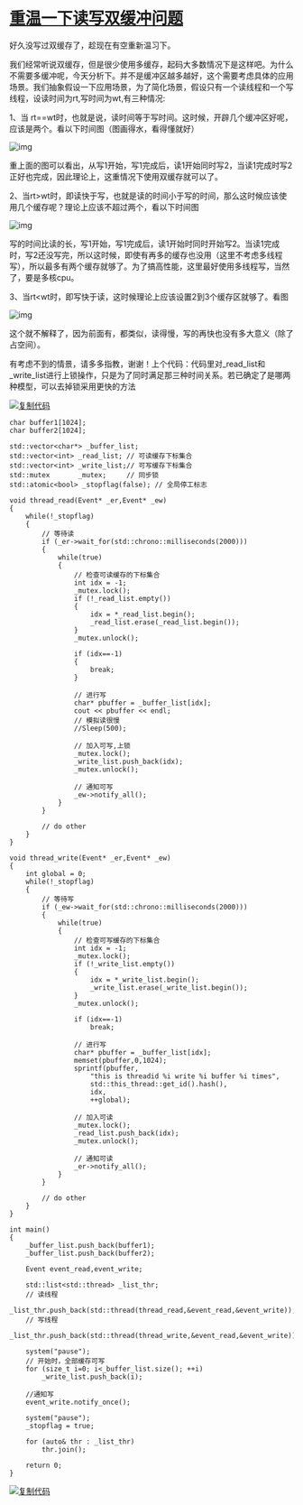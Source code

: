 # [重温一下读写双缓冲问题](https://www.cnblogs.com/openlib/p/5361888.html)



好久没写过双缓存了，趁现在有空重新温习下。

我们经常听说双缓存，但是很少使用多缓存，起码大多数情况下是这样吧。为什么不需要多缓冲呢，今天分析下。并不是缓冲区越多越好，这个需要考虑具体的应用场景。我们抽象假设一下应用场景，为了简化场景，假设只有一个读线程和一个写线程，设读时间为rt,写时间为wt,有三种情况:

1、当 rt==wt时，也就是说，读时间等于写时间。这时候，开辟几个缓冲区好呢，应该是两个。看以下时间图（图画得水，看得懂就好）

![img](https://images2015.cnblogs.com/blog/926337/201604/926337-20160407000632406-789216616.png)

重上面的图可以看出，从写1开始，写1完成后，读1开始同时写2，当读1完成时写2正好也完成，因此理论上，这重情况下使用双缓存就可以了。

 

2、当rt>wt时，即读快于写，也就是读的时间小于写的时间，那么这时候应该使用几个缓存呢？理论上应该不超过两个，看以下时间图

![img](https://images2015.cnblogs.com/blog/926337/201604/926337-20160407001529953-526534293.png)

写的时间比读的长，写1开始，写1完成后，读1开始时同时开始写2。当读1完成时，写2还没写完，所以这时候，即使有再多的缓存也没用（这里不考虑多线程写），所以最多有两个缓存就够了。为了搞高性能，这里最好使用多线程写，当然了，要是多核cpu。

3、当rt<wt时，即写快于读，这时候理论上应该设置2到3个缓存区就够了。看图

![img](https://images2015.cnblogs.com/blog/926337/201604/926337-20160407003417187-119811929.png)

这个就不解释了，因为前面有，都类似，读得慢，写的再快也没有多大意义（除了占空间）。

有考虑不到的情景，请多多指教，谢谢！上个代码：代码里对_read_list和_write_list进行上锁操作，只是为了同时满足那三种时间关系。若已确定了是哪两种模型，可以去掉锁采用更快的方法

[![复制代码](https://common.cnblogs.com/images/copycode.gif)](javascript:void(0);)

```
char buffer1[1024];
char buffer2[1024];

std::vector<char*> _buffer_list;
std::vector<int> _read_list; // 可读缓存下标集合
std::vector<int> _write_list;// 可写缓存下标集合
std::mutex       _mutex;     // 同步锁
std::atomic<bool> _stopflag(false); // 全局停工标志

void thread_read(Event* _er,Event* _ew)
{
    while(!_stopflag)
    {
        // 等待读
        if (_er->wait_for(std::chrono::milliseconds(2000)))
        {
            while(true)
            {
                // 检查可读缓存的下标集合
                int idx = -1;
                _mutex.lock();
                if (!_read_list.empty())
                {
                    idx = *_read_list.begin();
                    _read_list.erase(_read_list.begin());
                }
                _mutex.unlock();

                if (idx==-1)
                {
                    break;
                }

                // 进行写
                char* pbuffer = _buffer_list[idx];
                cout << pbuffer << endl;
                // 模拟读很慢
                //Sleep(500);
                
                // 加入可写,上锁
                _mutex.lock();
                _write_list.push_back(idx);
                _mutex.unlock();

                // 通知可写
                _ew->notify_all();
            }
        }

        // do other
    }
}

void thread_write(Event* _er,Event* _ew)
{
    int global = 0;
    while(!_stopflag)
    {
        // 等待写
        if (_ew->wait_for(std::chrono::milliseconds(2000)))
        {
            while(true)
            {
                // 检查可写缓存的下标集合
                int idx = -1;
                _mutex.lock();
                if (!_write_list.empty())
                {
                    idx = *_write_list.begin();
                    _write_list.erase(_write_list.begin());
                }
                _mutex.unlock();

                if (idx==-1)
                    break;
            
                // 进行写
                char* pbuffer = _buffer_list[idx];
                memset(pbuffer,0,1024);
                sprintf(pbuffer,
                    "this is threadid %i write %i buffer %i times",
                    std::this_thread::get_id().hash(),
                    idx,
                    ++global);

                // 加入可读
                _mutex.lock();
                _read_list.push_back(idx);
                _mutex.unlock();

                // 通知可读
                _er->notify_all();
            }
        }

        // do other
    }
}

int main()
{
    _buffer_list.push_back(buffer1);
    _buffer_list.push_back(buffer2);

    Event event_read,event_write;

    std::list<std::thread> _list_thr;
    // 读线程
    _list_thr.push_back(std::thread(thread_read,&event_read,&event_write));
    // 写线程
    _list_thr.push_back(std::thread(thread_write,&event_read,&event_write));

    system("pause");
    // 开始时，全部缓存可写
    for (size_t i=0; i<_buffer_list.size(); ++i)
        _write_list.push_back(i);
    
    //通知写
    event_write.notify_once();

    system("pause");
    _stopflag = true;

    for (auto& thr : _list_thr)
        thr.join();

    return 0;
}
```

[![复制代码](https://common.cnblogs.com/images/copycode.gif)](javascript:void(0);)

 




  